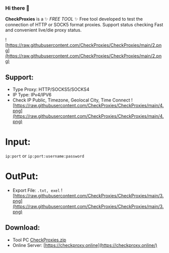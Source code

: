 ### Hi there 👋
**CheckProxies** is a ✨ _FREE TOOL_ ✨ Free tool developed to test the connection of HTTP or SOCK5 format proxies. Support status checking Fast and convenient live/die proxy status.

![https://raw.githubusercontent.com/CheckProxies/CheckProxies/main/2.png](https://raw.githubusercontent.com/CheckProxies/CheckProxies/main/2.png)


## Support:
- Type Proxy: HTTP/SOCKS5/SOCKS4
- IP Type: IPv4/IPV6
- Check IP Public, Timezone, Geolocal City, Time Connect
![https://raw.githubusercontent.com/CheckProxies/CheckProxies/main/4.png](https://raw.githubusercontent.com/CheckProxies/CheckProxies/main/4.png)
# Input:
`ip:port` or `ip:port:username:password`
# OutPut:
- Export File: `.txt, exel`
  ![https://raw.githubusercontent.com/CheckProxies/CheckProxies/main/3.png](https://raw.githubusercontent.com/CheckProxies/CheckProxies/main/3.png)

## Download:
- Tool PC [CheckProxies.zip](https://github.com/CheckProxies/CheckProxies/releases/download/1.0.2/CheckProxies_1.0.2.zip)
- Online Server: [https://checkproxy.online](https://checkproxy.online/)
